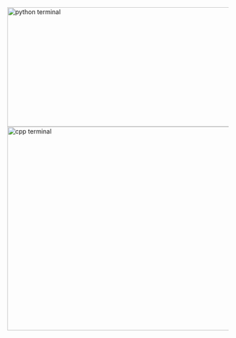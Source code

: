 <img width="1280" height="272" alt="python terminal " src="https://github.com/user-attachments/assets/0f5946e4-a2ec-42ae-9495-ba980b14c645" />
<img width="865" height="464" alt="cpp terminal" src="https://github.com/user-attachments/assets/8cd6a741-d77c-4e1a-8656-a743a930ce30" />
